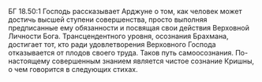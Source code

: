 БГ 18.50:1	Господь рассказывает Арджуне о том, как человек может достичь высшей ступени совершенства, просто выполняя предписанные ему обязанности и посвящая свои действия Верховной Личности Бога. Трансцендентного уровня, осознания Брахмана, достигает тот, кто ради удовлетворения Верховного Господа отказывается от плодов своего труда. Таков путь самоосознания. По-настоящему совершенным знанием является чистое сознание Кришны, о чем говорится в следующих стихах.